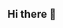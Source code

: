 ## Hi there 👋

<!--
**John-Adams-N** is a ✨ _special_ ✨ repository because its `README.md` (this file) appears on your GitHub profile.

Here are some ideas to get you started:

- 🔭 I’m  a junior bioinformatician working on solidifying my Bioinformatics skills
- 🌱 I’m currently learning Data Mining
- 👯 I’m looking to collaborate on Machine Learning projects
- 🤔 I’m looking for help with landing a volunteer remote project
- 💬 Ask me about Molecular Biology and Biotechnology
- 📫 How to reach me: johnadams9644@gmail.com
- 😄 Pronouns: He/Him
- ⚡ Fun fact: ...
-->

